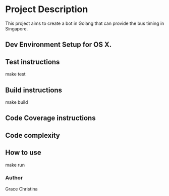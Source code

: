 # Project Description
This project aims to create a bot in Golang that can provide the bus timing in Singapore.

## Dev Environment Setup for OS X.

## Test instructions
make test

## Build instructions
make build

## Code Coverage instructions

## Code complexity

## How to use
make run

### Author
Grace Christina
